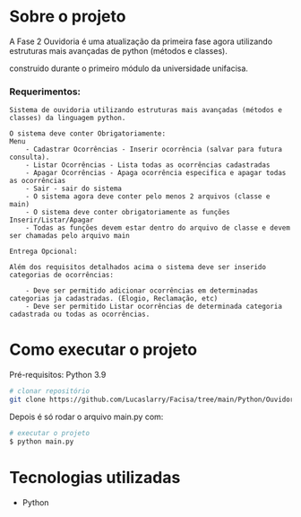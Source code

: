 # Sobre o projeto

A Fase 2 Ouvidoria é uma atualização da primeira fase agora utilizando estruturas mais avançadas de python (métodos e classes).

construido durante o primeiro módulo da universidade unifacisa.

### Requerimentos:

    Sistema de ouvidoria utilizando estruturas mais avançadas (métodos e classes) da linguagem python.

    O sistema deve conter Obrigatoriamente:
    Menu
        - Cadastrar Ocorrências - Inserir ocorrência (salvar para futura consulta).
        - Listar Ocorrências - Lista todas as ocorrências cadastradas
        - Apagar Ocorrências - Apaga ocorrência especifica e apagar todas as ocorrências
        - Sair - sair do sistema
        - O sistema agora deve conter pelo menos 2 arquivos (classe e main)
        - O sistema deve conter obrigatoriamente as funções Inserir/Listar/Apagar
        - Todas as funções devem estar dentro do arquivo de classe e devem ser chamadas pelo arquivo main

    Entrega Opcional:

    Além dos requisitos detalhados acima o sistema deve ser inserido categorias de ocorrências:

        - Deve ser permitido adicionar ocorrências em determinadas categorias ja cadastradas. (Elogio, Reclamação, etc)
        - Deve ser permitido Listar ocorrências de determinada categoria cadastrada ou todas as ocorrências.


# Como executar o projeto

Pré-requisitos: Python 3.9
```bash
# clonar repositório
git clone https://github.com/Lucaslarry/Facisa/tree/main/Python/Ouvidoria%20v2.0
```
Depois é só rodar o arquivo main.py com:
```bash
# executar o projeto
$ python main.py
```
# Tecnologias utilizadas
- Python

